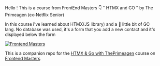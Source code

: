 Hello ! This is a course from FrontEnd Masters 👇 " HTMX and GO " by The Primeagen (ex-Netflix Senior)

In this course i've learned about HTMX(JS library) and a 🤏 little bit of GO lang.
No database was used, it's a form that you add a new contact and it's displayed below the form

[![Frontend Masters](https://static.frontendmasters.com/assets/brand/logos/full.png)](https://frontendmasters.com)

This is a companion repo for the [HTMX & Go with ThePrimeagen](https://frontendmasters.com/courses/htmx) course on [Frontend Masters](https://frontendmasters.com).
